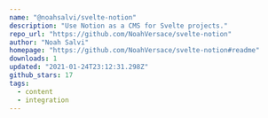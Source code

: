 ```yaml
---
name: "@noahsalvi/svelte-notion"
description: "Use Notion as a CMS for Svelte projects."
repo_url: "https://github.com/NoahVersace/svelte-notion"
author: "Noah Salvi"
homepage: "https://github.com/NoahVersace/svelte-notion#readme"
downloads: 1
updated: "2021-01-24T23:12:31.298Z"
github_stars: 17
tags: 
  - content
  - integration
---
```

